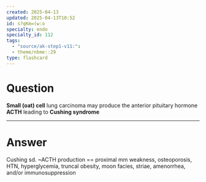 ```yaml
---
created: 2025-04-13
updated: 2025-04-13T10:52
id: s?qKm=(w:o
specialty: endo
specialty_id: 112
tags:
  - "source/ak-step1-v11:": 
  - theme/nbme::29
type: flashcard
---
```


# Question
**Small (oat) cell** lung carcinoma may produce the anterior pituitary hormone **ACTH** leading to **Cushing syndrome**

---

# Answer
Cushing sd. ~ACTH production == proximal mm weakness, osteoporosis, HTN, hyperglycemia, truncal obesity, moon facies, striae, amenorrhea, and/or immunosuppression